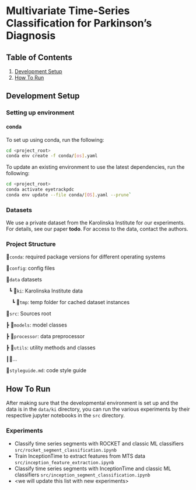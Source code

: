 # Multivariate Time-Series Classification for Parkinson’s Diagnosis

## Table of Contents

1. [Development Setup](#setup)
2. [How To Run](#run)

## Development Setup <a href="#setup"></a>

### Setting up environment

#### conda

To set up using conda, run the following:

```bash
cd <project_root>
conda env create -f conda/[os].yaml
```

To update an existing environment to use the latest dependencies, run the following:

```bash
cd <project_root>
conda activate eyetrackpdc
conda env update --file conda/[OS].yaml --prune`
```

### Datasets

We use a private dataset from the Karolinska Institute for our experiments. For details, see our paper **todo**.
For access to the data, contact the authors.

### Project Structure

📂`conda`: required package versions for different operating systems

📂`config`: config files

📂`data` datasets

&nbsp;&nbsp;┗ 📂`ki`: Karolinska Institute data

&nbsp;&nbsp;&nbsp;&nbsp;┗ 📂`tmp`: temp folder for cached dataset instances

📂`src`: Sources root

┣ 📂`models`: model classes

┣ 📂`processor`: data preprocessor

┣ 📂`utils`: utility methods and classes

┃📜...

📜`styleguide.md`: code style guide

## How To Run <a href="#run"></a>

After making sure that the developmental environment is set up and the data is in the `data/ki` directory, you can
run the various experiments by their respective jupyter notebooks in the `src` directory.

### Experiments

- Classify time series segments with ROCKET and classic ML classifiers `src/rocket_segment_classification.ipynb`
- Train InceptionTime to extract features from MTS data `src/inception_feature_extraction.ipynb`
- Classify time series segments with InceptionTime and classic ML
  classifiers `src/inception_segment_classification.ipynb`
- &lt;we will update this list with new experiments&gt;

 
